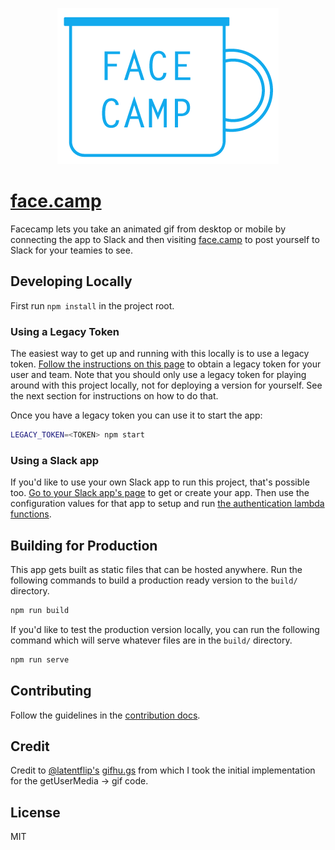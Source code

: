 <p align="center">
  <img alt="face.camp logo" src="./src/assets/icons/icon-no-padding.png" />
</p>

# [face.camp](https://face.camp)

Facecamp lets you take an animated gif from desktop or mobile by connecting the app to Slack and then visiting [face.camp](https://face.camp) to post yourself to Slack for your teamies to see.

## Developing Locally

First run `npm install` in the project root.

### Using a Legacy Token

The easiest way to get up and running with this locally is to use a legacy token. [Follow the instructions on this page](https://api.slack.com/custom-integrations/legacy-tokens) to obtain a legacy token for your user and team. Note that you should only use a legacy token for playing around with this project locally, not for deploying a version for yourself. See the next section for instructions on how to do that.

Once you have a legacy token you can use it to start the app:

```sh
LEGACY_TOKEN=<TOKEN> npm start
```

### Using a Slack app

If you'd like to use your own Slack app to run this project, that's possible too. [Go to your Slack app's page](https://api.slack.com/apps) to get or create your app. Then use the configuration values for that app to setup and run [the authentication lambda functions](./functions).

## Building for Production

This app gets built as static files that can be hosted anywhere. Run the following commands to build a production ready version to the `build/` directory.

```sh
npm run build
```

If you'd like to test the production version locally, you can run the following command which will serve whatever files are in the `build/` directory.

```sh
npm run serve
```

## Contributing

Follow the guidelines in the [contribution docs](./docs/CONTRIBUTING.md).

## Credit

Credit to [@latentflip's](https://github.com/latentflip) [gifhu.gs](https://github.com/latentflip/gifhu.gs) from which I took the initial implementation for the getUserMedia -> gif code.

## License

MIT
